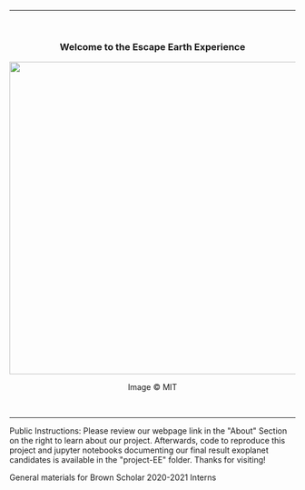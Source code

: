 <hr>
<br />
<div align="center">
  <h3>Welcome to the Escape Earth Experience</h3>

  <div><div align="center" width=80px>
      <img src="https://cdn.mos.cms.futurecdn.net/KBmi6rEn2NT5H9Y4i7Z7Hd-650-80.jpg" width="550">
      <p width="auto">Image &copy; MIT</p>
    </div></div>
</div>

<br />

<hr>
Public Instructions: Please review our webpage link in the "About" Section on the right to learn about our project. Afterwards, code to reproduce this project and jupyter notebooks documenting our final result exoplanet candidates is available in the "project-EE" folder. Thanks for visiting! 


General materials for Brown Scholar 2020-2021 Interns
